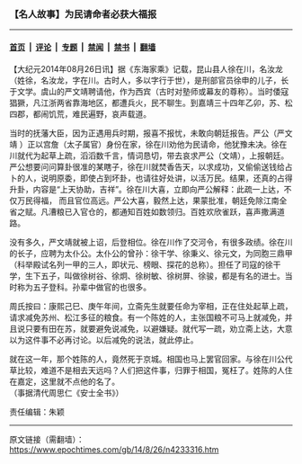 ### 【名人故事】为民请命者必获大福报

---

#### [首页](../../../..?n4233316) &nbsp;|&nbsp; [评论](../../../../../epoch-comment?n4233316) &nbsp;|&nbsp; [专题](../../../../../epoch-special?n4233316) &nbsp;|&nbsp; [禁闻](../../../../../epoch-news?n4233316) &nbsp;|&nbsp; [禁书](../../../../../books?n4233316) &nbsp;|&nbsp; [翻墙](https://github.com/gfw-breaker/nogfw/blob/master/README.md?n4233316)


<div class="post_content" id="artbody" itemprop="articleBody">
 <!-- article content begin -->
 <p>
  【大纪元2014年08月26日讯】据《东海家乘》记载，昆山县人徐在川，名汝龙（姓徐，名汝龙，字在川。古时人，多以字行于世），是刑部官员徐申的儿子，长于文学。虞山的严文靖聘请他，作为西宾（古时对塾师或幕友的尊称）。当时倭寇猖獗，凡江浙两省靠海地区，都遭兵火，民不聊生。到嘉靖三十四年乙卯，苏、松四郡，都闹饥荒，难民遍野，哀声载道。
 </p>
 <p>
  当时的抚藩大臣，因为正遇用兵时期，报喜不报忧，未敢向朝廷报告。严公（严文靖 ）正以宫詹（太子属官）身份在家，徐在川劝他为民请命，他犹豫未决。徐在川就代为起草上疏，滔滔数千言，情词恳切，带去哀求严公（文靖），上报朝廷。严公想要问问算卦很准的某瞎子，徐在川就焚香告天，以求成功，又偷偷送钱给占卜的人，说明原委，即使占到坏卦，也请往好处讲，以活万民。结果，还真的占得升卦，内容是“上天协助，吉祥”。徐在川大喜，立即向严公解释：此疏一上达，不仅万民得福， 而且官位高远。严公大喜，毅然上达，果蒙批准，朝廷免除江南全省之赋。凡漕粮已入官仓的，都通知百姓如数领归。百姓欢欣雀跃，喜声撒满道路。
 </p>
 <p>
  没有多久，严文靖就被上诏，后登相位。徐在川作了交河令，有很多政绩。徐在川的长子，应聘为太仆公。太仆公的曾孙：徐干学、徐秉义、徐元文，为同胞三鼎甲（科举殿试名列一甲的三人，即状元、榜眼、探花的总称）。担任了司寇的徐干学，生下五子，叫做徐树谷、徐炯、徐树敏、徐树屏、徐骏，都是有名的进士。当时称为五子登科。孙辈中做官的也很多。
 </p>
 <p>
  周氏按曰：康熙己巳、庚午年间，立斋先生就要任命为宰相，正在住处起草上疏，请求减免苏州、松江多征的粮食。有一个陈姓的人，主张国粮不可马上就减免，并且说只要有田在苏，就要避免说减免，以避嫌疑。就代写一疏，劝立斋上达，大意以为这件事不必再讨论。以后减免的说法，就此停止。
 </p>
 <p>
  就在这一年，那个姓陈的人，竟然死于京城。相国也马上罢官回家。与徐在川公代草比较，难道不是相去天远吗？人们把这件事，归罪于相国，冤枉了。姓陈的人住在嘉定，这里就不点他的名了。
  <br/>
  （事据清代周思仁《安士全书》）
 </p>
 <p>
  责任编辑：朱颖
 </p>
 <p>
 </p>
 <!-- article content end -->
 <div id="below_article_ad">
 </div>
</div>


---

原文链接（需翻墙）：https://www.epochtimes.com/gb/14/8/26/n4233316.htm